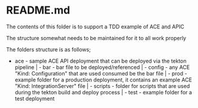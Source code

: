 # README.md
The contents of this folder is to support a TDD example of ACE and APIC

The structure somewhat needs to be maintained for it to all work properly

The folders structure is as follows;
- ace - sample ACE API deployment that can be deployed via the tekton pipeline
  | - bar - bar file to be deployed/referenced
  | - config - any ACE "Kind: Configuration" that are used consumed  be the bar file
  | - prod - example folder for a production deployment, it contains an example ACE "Kind: IntegrationServer" file
  | - scripts - folder for scripts that are used during the tekton build and deploy process
  | - test - example folder for a test deployment 